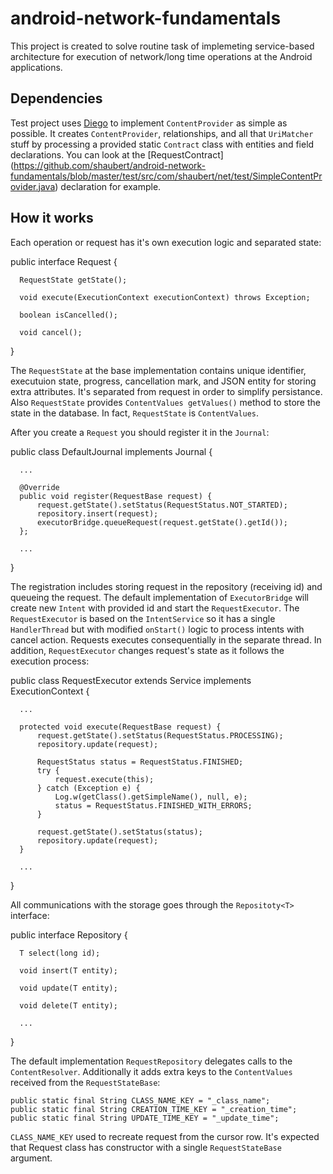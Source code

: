 android-network-fundamentals
============================

This project is created to solve routine task of implemeting service-based architecture for execution of network/long time operations at the Android applications.

Dependencies
------------

Test project uses [Diego][0] to implement `ContentProvider` as simple as possible. It creates `ContentProvider`, relationships, and all that `UriMatcher` stuff by processing a provided static `Contract` class with entities and field declarations. You can look at the [RequestContract] (https://github.com/shaubert/android-network-fundamentals/blob/master/test/src/com/shaubert/net/test/SimpleContentProvider.java) declaration for example.

[0]: http://code.google.com/p/diego/        "Diego"

How it works
------------

Each operation or request has it's own execution logic and separated state:


  public interface Request {

      RequestState getState();
    
      void execute(ExecutionContext executionContext) throws Exception;
    
      boolean isCancelled();
    
      void cancel();
    
  }


The `RequestState` at the base implementation contains unique identifier, executuion state, progress, cancellation mark, and JSON entity for storing extra attributes. It's separated from request in order to simplify persistance. Also `RequestState` provides `ContentValues getValues()` method to store the state in the database. In fact, `RequestState` is `ContentValues`.

After you create a `Request` you should register it in the `Journal`:

  public class DefaultJournal implements Journal<RequestBase> {
    
      ...

      @Override
      public void register(RequestBase request) {
          request.getState().setStatus(RequestStatus.NOT_STARTED);
          repository.insert(request);
          executorBridge.queueRequest(request.getState().getId());
      };
      
      ...
  }
  
The registration includes storing request in the repository (receiving id) and queueing the request. The default implementation of `ExecutorBridge` will create new `Intent` with provided id and start the `RequestExecutor`. The `RequestExecutor` is based on the `IntentService` so it has a single `HandlerThread` but with modified `onStart()` logic to process intents with cancel action. Requests executes consequentially in the separate thread. In addition, `RequestExecutor` changes request's state as it follows the execution process:

  public class RequestExecutor extends Service implements ExecutionContext {

      ...
      
      protected void execute(RequestBase request) {
          request.getState().setStatus(RequestStatus.PROCESSING);
          repository.update(request);

          RequestStatus status = RequestStatus.FINISHED;
          try {
              request.execute(this);
          } catch (Exception e) {
              Log.w(getClass().getSimpleName(), null, e);
              status = RequestStatus.FINISHED_WITH_ERRORS;
          }
          
          request.getState().setStatus(status);
          repository.update(request);
      }
      
      ...
      
  }
  
All communications with the storage goes through the `Repositoty<T>` interface:

  public interface Repository<T> {

      T select(long id);
      
      void insert(T entity);
      
      void update(T entity);
      
      void delete(T entity);
        
      ...
      
  }
  
The default implementation `RequestRepository` delegates calls to the `ContentResolver`. Additionally it adds extra keys to the `ContentValues` received from the `RequestStateBase`:

    public static final String CLASS_NAME_KEY = "_class_name";
    public static final String CREATION_TIME_KEY = "_creation_time";
    public static final String UPDATE_TIME_KEY = "_update_time";
    
`CLASS_NAME_KEY` used to recreate request from the cursor row. It's expected that Request class has constructor with a single `RequestStateBase` argument.